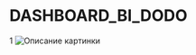 # DASHBOARD_BI_DODO
1
<image src="[https://picsum.photos/800/600](https://github.com/anton2010000/DASHBOARD_BI_DODO/blob/main/dash1.jpg)" alt="Описание картинки">
